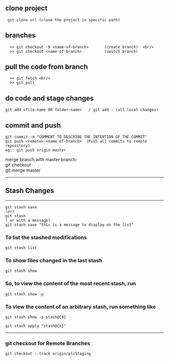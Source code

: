 ## clone project
  ```
   git clone url (clone the project in specific path)
 ```
## branches
```
  >> git checkout -b <name-of-branch>		(create branch)  <br/>
  >> git checkout <name-of-branch>			(switch branch)
```  
  
  
## pull the code from branch
```
  >> git fetch <br/>
  >> git pull
```

## do code and stage changes
```
git add <file-name OR folder-name>   / git add . (all local changes)
```

## commit and push
```
git commit -m "COMMENT TO DESCRIBE THE INTENTION OF THE COMMIT" 
git push <remote> <name-of-branch>  (Push all commits to remote repository)
eg:: git push origin master
```


merge branch with master branch: <br/>
git checkout <name-of-branch> <br/>
git merge master <br/>

-------------------------
## Stash Changes
------------------------
```
git stash save
(or)
git stash
( or with a message)
git stash save "this is a message to display on the list"
```


### To list the stashed modifications
```
git stash list
```

### To show files changed in the last stash
```
git stash show
```

### So, to view the content of the most recent stash, run
```
git stash show -p
```


### To view the content of an arbitrary stash, run something like
```
git stash show -p stash@{0}

git stash apply "stash@{n}"
```

---------------

### git checkout for Remote Branches
```
git checkout --track origin/plcStaging
```
